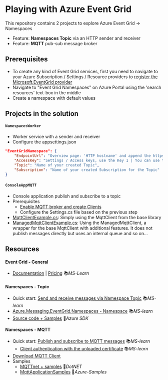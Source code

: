 # Playing with Azure Event Grid

This repository contains 2 projects to explore Azure Event Grid -> Namespaces

- Feature: **Namespaces Topic** via an HTTP sender and receiver
- Feature: **MQTT** pub-sub message broker

## Prerequisites

- To create any kind of Event Grid services, first you need to navigate to your Azure Subscription / Settings / Resource providers to [register the Microsoft.EventGrid provider](https://learn.microsoft.com/en-us/azure/event-grid/custom-event-quickstart-portal#register-the-event-grid-resource-provider)
- Navigate to "Event Grid Namespaces" on Azure Portal using the 'search resources' text-box in the middle
- Create a namespace with default values

## Projects in the solution

#### `NamespacesWorker`

- Worker service with a sender and receiver
- Configure the appsettings.json

```json
"EventGridNamespace": {
    "EndpointUrl": "Overview page: 'HTTP hostname' and append the https:// prefix",
    "AccessKey": "Settings / Access keys, use the Key 1 | You can use the created Topic's access key",
    "Topic": "Name of your created Topic",
    "Subscription": "Name of your created Subscription for the Topic"
}
```

#### `ConsoleAppMQTT`

- Console application publish and subscribe to a topic
- Prerequisites
  - [Enable MQTT broker and create Clients](https://learn.microsoft.com/en-us/azure/event-grid/mqtt-publish-and-subscribe-portal)
  - Configure the Settings.cs file based on the previous step
- [MqttClientExample.cs](ConsoleAppMQTT/MqttClientExample.cs): Simply using the MqttClient from the base library
- [ManagedMqttClientExample.cs](ConsoleAppMQTT/ManagedMqttClientExample.cs): Using the ManagedMqttClient, a wrapper for the base MqttClient with additional features. It does not publish messages directly but uses an internal queue and so on...

## Resources

#### Event Grid - General

- [Documentation](https://learn.microsoft.com/en-us/azure/event-grid) | [Pricing](https://azure.microsoft.com/en-us/pricing/details/event-grid) 📚*MS-Learn*

#### Namespaces - Topic

- Quick start: [Send and receive messages via Namespace Topic](https://learn.microsoft.com/en-us/azure/event-grid/event-grid-dotnet-get-started-pull-delivery) 📚*MS-learn*
- [Azure.Messaging.EventGrid.Namespaces - Namespace](https://learn.microsoft.com/en-us/dotnet/api/azure.messaging.eventgrid.namespaces?view=azure-dotnet) 📚*MS-learn*
- [Source code + Samples](https://github.com/Azure/azure-sdk-for-net/tree/Azure.Messaging.EventGrid.Namespaces_1.0.0/sdk/eventgrid/Azure.Messaging.EventGrid.Namespaces/samples) 👤*Azure SDK*

#### Namespaces - MQTT

- Quick start: [Publish and subscribe to MQTT messages](https://learn.microsoft.com/en-us/azure/event-grid/mqtt-publish-and-subscribe-portal) 📚*MS-learn*
  - [Client authentication with the uploaded certificate](https://learn.microsoft.com/en-us/azure/event-grid/mqtt-certificate-chain-client-authentication) 📚*MS-learn*
- [Download MQTT Client](https://mqttx.app)
- Samples
  - [MQTTnet + samples](https://github.com/dotnet/MQTTnet) 👤*DotNET*
  - [MqttApplicationSamples](https://github.com/Azure-Samples/MqttApplicationSamples) 👤*Azure-Samples*
